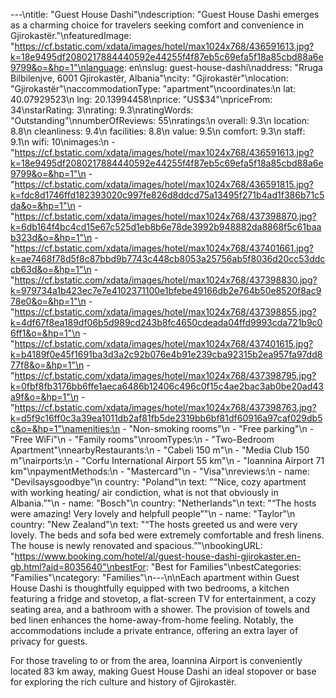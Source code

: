 ---\ntitle: "Guest House Dashi"\ndescription: "Guest House Dashi emerges as a charming choice for travelers seeking comfort and convenience in Gjirokastër."\nfeaturedImage: "https://cf.bstatic.com/xdata/images/hotel/max1024x768/436591613.jpg?k=18e9495df2080217884440592e44255f4f87eb5c69efa5f18a85cbd88a6e9799&o=&hp=1"\nlanguage: en\nslug: guest-house-dashi\naddress: "Rruga Bilbilenjve, 6001 Gjirokastër, Albania"\ncity: "Gjirokastër"\nlocation: "Gjirokastër"\naccommodationType: "apartment"\ncoordinates:\n  lat: 40.07929523\n  lng: 20.13994458\nprice: "US$34"\npriceFrom: 34\nstarRating: 3\nrating: 9.3\nratingWords: "Outstanding"\nnumberOfReviews: 55\nratings:\n  overall: 9.3\n  location: 8.8\n  cleanliness: 9.4\n  facilities: 8.8\n  value: 9.5\n  comfort: 9.3\n  staff: 9.1\n  wifi: 10\nimages:\n  - "https://cf.bstatic.com/xdata/images/hotel/max1024x768/436591613.jpg?k=18e9495df2080217884440592e44255f4f87eb5c69efa5f18a85cbd88a6e9799&o=&hp=1"\n  - "https://cf.bstatic.com/xdata/images/hotel/max1024x768/436591815.jpg?k=fdc8d1746ffd182393020c997fe826d8ddcd75a13495f271b4ad1f386b71c5da&o=&hp=1"\n  - "https://cf.bstatic.com/xdata/images/hotel/max1024x768/437398870.jpg?k=6db164f4bc4cd15e67c525d1eb8b6e78de3992b948882da8868f5c61baab323d&o=&hp=1"\n  - "https://cf.bstatic.com/xdata/images/hotel/max1024x768/437401661.jpg?k=ae7468f78d5f8c87bbd9b7743c448cb8053a25756ab5f8036d20cc53ddccb63d&o=&hp=1"\n  - "https://cf.bstatic.com/xdata/images/hotel/max1024x768/437398830.jpg?k=979734a1b423ec7e7e4102371100e1bfebe49166db2e764b50e8520f8ac978e0&o=&hp=1"\n  - "https://cf.bstatic.com/xdata/images/hotel/max1024x768/437398855.jpg?k=4df67f8ea189df06b5d989cd243b8fc4650cdeada04ffd9993cda721b9c06ff1&o=&hp=1"\n  - "https://cf.bstatic.com/xdata/images/hotel/max1024x768/437401615.jpg?k=b4189f0e45f1691ba3d3a2c92b076e4b91e239cba92315b2ea957fa97dd877f8&o=&hp=1"\n  - "https://cf.bstatic.com/xdata/images/hotel/max1024x768/437398795.jpg?k=0fbf8fb3176bb6ffe1aeca6486b12406c496c0f15c4ae2bac3ab0be20ad43a9f&o=&hp=1"\n  - "https://cf.bstatic.com/xdata/images/hotel/max1024x768/437398763.jpg?k=d5f9c16ff0c3a39ea1011db2af81fb5de2319bb6bf81df60916a97caf029db5c&o=&hp=1"\namenities:\n  - "Non-smoking rooms"\n  - "Free parking"\n  - "Free WiFi"\n  - "Family rooms"\nroomTypes:\n  - "Two-Bedroom Apartment"\nnearbyRestaurants:\n  - "Cabeli 150 m"\n  - "Media Club 150 m"\nairports:\n  - "Corfu International Airport 55 km"\n  - "Ioannina Airport 71 km"\npaymentMethods:\n  - "Mastercard"\n  - "Visa"\nreviews:\n  - name: "Devilsaysgoodbye"\n    country: "Poland"\n    text: "“Nice, cozy apartment with working heating/ air condiction, what is not that obviously in Albania.”"\n  - name: "Bosch"\n    country: "Netherlands"\n    text: "“The hosts were amazing! Very lovely and helpfull people”"\n  - name: "Taylor"\n    country: "New Zealand"\n    text: "“The hosts greeted us and were very lovely. The beds and sofa bed were extremely comfortable and fresh linens. The house is newly renovated and spacious.”"\nbookingURL: "https://www.booking.com/hotel/al/guest-house-dashi-gjirokaster.en-gb.html?aid=8035640"\nbestFor: "Best for Families"\nbestCategories: "Families"\ncategory: "Families"\n---\n\nEach apartment within Guest House Dashi is thoughtfully equipped with two bedrooms, a kitchen featuring a fridge and stovetop, a flat-screen TV for entertainment, a cozy seating area, and a bathroom with a shower. The provision of towels and bed linen enhances the home-away-from-home feeling. Notably, the accommodations include a private entrance, offering an extra layer of privacy for guests.

For those traveling to or from the area, Ioannina Airport is conveniently located 83 km away, making Guest House Dashi an ideal stopover or base for exploring the rich culture and history of Gjirokastër.